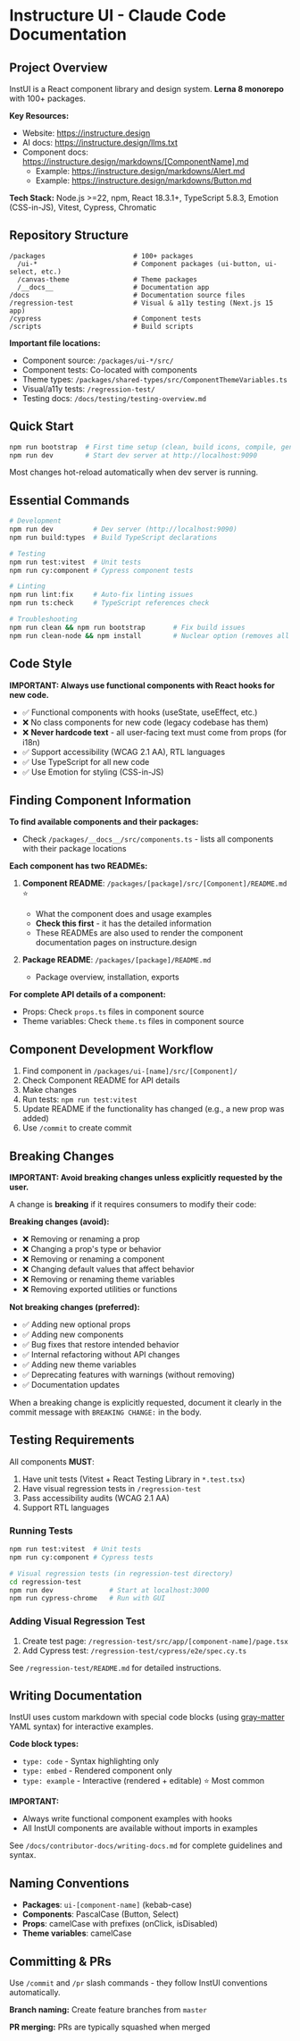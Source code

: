 # Instructure UI - Claude Code Documentation

## Project Overview

InstUI is a React component library and design system. **Lerna 8 monorepo** with 100+ packages.

**Key Resources:**
- Website: https://instructure.design
- AI docs: https://instructure.design/llms.txt
- Component docs: https://instructure.design/markdowns/[ComponentName].md
  - Example: https://instructure.design/markdowns/Alert.md
  - Example: https://instructure.design/markdowns/Button.md

**Tech Stack:** Node.js >=22, npm, React 18.3.1+, TypeScript 5.8.3, Emotion (CSS-in-JS), Vitest, Cypress, Chromatic

## Repository Structure

```
/packages                      # 100+ packages
  /ui-*                        # Component packages (ui-button, ui-select, etc.)
  /canvas-theme                # Theme packages
  /__docs__                    # Documentation app
/docs                          # Documentation source files
/regression-test               # Visual & a11y testing (Next.js 15 app)
/cypress                       # Component tests
/scripts                       # Build scripts
```

**Important file locations:**
- Component source: `/packages/ui-*/src/`
- Component tests: Co-located with components
- Theme types: `/packages/shared-types/src/ComponentThemeVariables.ts`
- Visual/a11y tests: `/regression-test/`
- Testing docs: `/docs/testing/testing-overview.md`

## Quick Start

```bash
npm run bootstrap  # First time setup (clean, build icons, compile, generate tokens)
npm run dev        # Start dev server at http://localhost:9090
```

Most changes hot-reload automatically when dev server is running.

## Essential Commands

```bash
# Development
npm run dev          # Dev server (http://localhost:9090)
npm run build:types  # Build TypeScript declarations

# Testing
npm run test:vitest  # Unit tests
npm run cy:component # Cypress component tests

# Linting
npm run lint:fix     # Auto-fix linting issues
npm run ts:check     # TypeScript references check

# Troubleshooting
npm run clean && npm run bootstrap       # Fix build issues
npm run clean-node && npm install        # Nuclear option (removes all node_modules)
```

## Code Style

**IMPORTANT: Always use functional components with React hooks for new code.**

- ✅ Functional components with hooks (useState, useEffect, etc.)
- ❌ No class components for new code (legacy codebase has them)
- ❌ **Never hardcode text** - all user-facing text must come from props (for i18n)
- ✅ Support accessibility (WCAG 2.1 AA), RTL languages
- ✅ Use TypeScript for all new code
- ✅ Use Emotion for styling (CSS-in-JS)

## Finding Component Information

**To find available components and their packages:**
- Check `/packages/__docs__/src/components.ts` - lists all components with their package locations

**Each component has two READMEs:**

1. **Component README**: `/packages/[package]/src/[Component]/README.md` ⭐
   - What the component does and usage examples
   - **Check this first** - it has the detailed information
   - These READMEs are also used to render the component documentation pages on instructure.design

2. **Package README**: `/packages/[package]/README.md`
   - Package overview, installation, exports

**For complete API details of a component:**
- Props: Check `props.ts` files in component source
- Theme variables: Check `theme.ts` files in component source

## Component Development Workflow

1. Find component in `/packages/ui-[name]/src/[Component]/`
2. Check Component README for API details
3. Make changes
4. Run tests: `npm run test:vitest`
5. Update README if the functionality has changed (e.g., a new prop was added)
6. Use `/commit` to create commit

## Breaking Changes

**IMPORTANT: Avoid breaking changes unless explicitly requested by the user.**

A change is **breaking** if it requires consumers to modify their code:

**Breaking changes (avoid):**
- ❌ Removing or renaming a prop
- ❌ Changing a prop's type or behavior
- ❌ Removing or renaming a component
- ❌ Changing default values that affect behavior
- ❌ Removing or renaming theme variables
- ❌ Removing exported utilities or functions

**Not breaking changes (preferred):**
- ✅ Adding new optional props
- ✅ Adding new components
- ✅ Bug fixes that restore intended behavior
- ✅ Internal refactoring without API changes
- ✅ Adding new theme variables
- ✅ Deprecating features with warnings (without removing)
- ✅ Documentation updates

When a breaking change is explicitly requested, document it clearly in the commit message with `BREAKING CHANGE:` in the body.

## Testing Requirements

All components **MUST**:
1. Have unit tests (Vitest + React Testing Library in `*.test.tsx`)
2. Have visual regression tests in `/regression-test`
3. Pass accessibility audits (WCAG 2.1 AA)
4. Support RTL languages

### Running Tests

```bash
npm run test:vitest  # Unit tests
npm run cy:component # Cypress tests

# Visual regression tests (in regression-test directory)
cd regression-test
npm run dev              # Start at localhost:3000
npm run cypress-chrome   # Run with GUI
```

### Adding Visual Regression Test

1. Create test page: `/regression-test/src/app/[component-name]/page.tsx`
2. Add Cypress test: `/regression-test/cypress/e2e/spec.cy.ts`

See `/regression-test/README.md` for detailed instructions.

## Writing Documentation

InstUI uses custom markdown with special code blocks (using [gray-matter](https://github.com/jonschlinkert/gray-matter) YAML syntax) for interactive examples.

**Code block types:**
- `type: code` - Syntax highlighting only
- `type: embed` - Rendered component only
- `type: example` - Interactive (rendered + editable) ⭐ Most common

**IMPORTANT:**
- Always write functional component examples with hooks
- All InstUI components are available without imports in examples

See `/docs/contributor-docs/writing-docs.md` for complete guidelines and syntax.

## Naming Conventions

- **Packages**: `ui-[component-name]` (kebab-case)
- **Components**: PascalCase (Button, Select)
- **Props**: camelCase with prefixes (onClick, isDisabled)
- **Theme variables**: camelCase

## Committing & PRs

Use `/commit` and `/pr` slash commands - they follow InstUI conventions automatically.

**Branch naming:** Create feature branches from `master`

**PR merging:** PRs are typically squashed when merged
